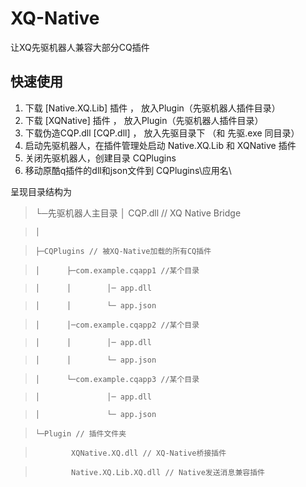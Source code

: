 # XQ-Native
让XQ先驱机器人兼容大部分CQ插件

## 快速使用

1. 下载 [Native.XQ.Lib] 插件 ， 放入Plugin（先驱机器人插件目录）
2. 下载 [XQNative] 插件 ， 放入Plugin（先驱机器人插件目录）
3. 下载伪造CQP.dll [CQP.dll] ， 放入先驱目录下 （和 先驱.exe 同目录）
4. 启动先驱机器人，在插件管理处启动 Native.XQ.Lib 和 XQNative 插件
5. 关闭先驱机器人，创建目录 CQPlugins 
5. 移动原酷q插件的dll和json文件到   CQPlugins\应用名\ 

呈现目录结构为

> └─先驱机器人主目录
>     │  CQP.dll // XQ Native Bridge

>     │

>     ├─CQPlugins // 被XQ-Native加载的所有CQ插件

>     │      ├─com.example.cqapp1 //某个目录

>     │      │        │─ app.dll

>     │      │        └─ app.json

>     │      │─com.example.cqapp2 //某个目录

>     │      │        │─ app.dll

>     │      │        └─ app.json

>     │      └─com.example.cqapp3 //某个目录

>     │               │─ app.dll

>     │               └─ app.json

>     └─Plugin // 插件文件夹

>             XQNative.XQ.dll // XQ-Native桥接插件

>             Native.XQ.Lib.XQ.dll // Native发送消息兼容插件

